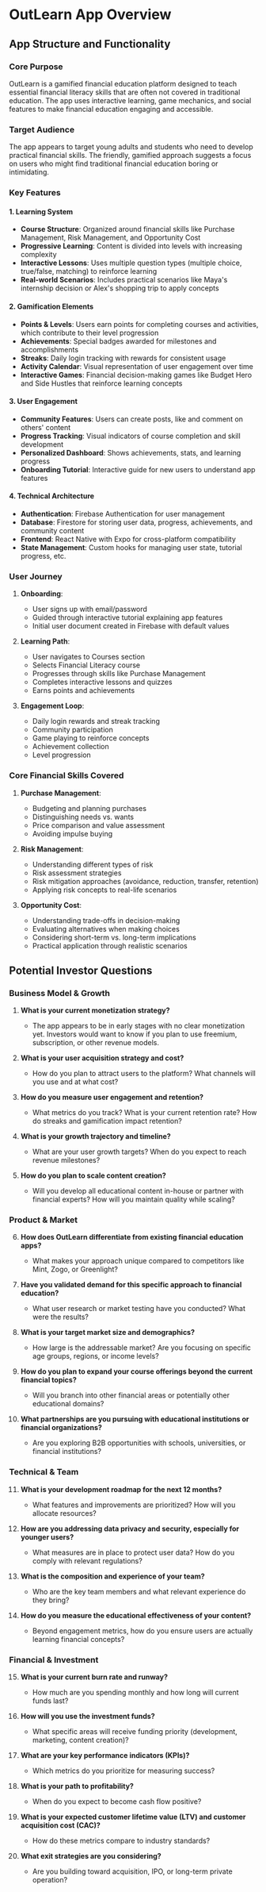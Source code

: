 # OutLearn App Overview

## App Structure and Functionality

### Core Purpose
OutLearn is a gamified financial education platform designed to teach essential financial literacy skills that are often not covered in traditional education. The app uses interactive learning, game mechanics, and social features to make financial education engaging and accessible.

### Target Audience
The app appears to target young adults and students who need to develop practical financial skills. The friendly, gamified approach suggests a focus on users who might find traditional financial education boring or intimidating.

### Key Features

#### 1. Learning System
- **Course Structure**: Organized around financial skills like Purchase Management, Risk Management, and Opportunity Cost
- **Progressive Learning**: Content is divided into levels with increasing complexity
- **Interactive Lessons**: Uses multiple question types (multiple choice, true/false, matching) to reinforce learning
- **Real-world Scenarios**: Includes practical scenarios like Maya's internship decision or Alex's shopping trip to apply concepts

#### 2. Gamification Elements
- **Points & Levels**: Users earn points for completing courses and activities, which contribute to their level progression
- **Achievements**: Special badges awarded for milestones and accomplishments
- **Streaks**: Daily login tracking with rewards for consistent usage
- **Activity Calendar**: Visual representation of user engagement over time
- **Interactive Games**: Financial decision-making games like Budget Hero and Side Hustles that reinforce learning concepts

#### 3. User Engagement
- **Community Features**: Users can create posts, like and comment on others' content
- **Progress Tracking**: Visual indicators of course completion and skill development
- **Personalized Dashboard**: Shows achievements, stats, and learning progress
- **Onboarding Tutorial**: Interactive guide for new users to understand app features

#### 4. Technical Architecture
- **Authentication**: Firebase Authentication for user management
- **Database**: Firestore for storing user data, progress, achievements, and community content
- **Frontend**: React Native with Expo for cross-platform compatibility
- **State Management**: Custom hooks for managing user state, tutorial progress, etc.

### User Journey

1. **Onboarding**:
   - User signs up with email/password
   - Guided through interactive tutorial explaining app features
   - Initial user document created in Firebase with default values

2. **Learning Path**:
   - User navigates to Courses section
   - Selects Financial Literacy course
   - Progresses through skills like Purchase Management
   - Completes interactive lessons and quizzes
   - Earns points and achievements

3. **Engagement Loop**:
   - Daily login rewards and streak tracking
   - Community participation
   - Game playing to reinforce concepts
   - Achievement collection
   - Level progression

### Core Financial Skills Covered

1. **Purchase Management**:
   - Budgeting and planning purchases
   - Distinguishing needs vs. wants
   - Price comparison and value assessment
   - Avoiding impulse buying

2. **Risk Management**:
   - Understanding different types of risk
   - Risk assessment strategies
   - Risk mitigation approaches (avoidance, reduction, transfer, retention)
   - Applying risk concepts to real-life scenarios

3. **Opportunity Cost**:
   - Understanding trade-offs in decision-making
   - Evaluating alternatives when making choices
   - Considering short-term vs. long-term implications
   - Practical application through realistic scenarios

## Potential Investor Questions

### Business Model & Growth

1. **What is your current monetization strategy?**
   - The app appears to be in early stages with no clear monetization yet. Investors would want to know if you plan to use freemium, subscription, or other revenue models.

2. **What is your user acquisition strategy and cost?**
   - How do you plan to attract users to the platform? What channels will you use and at what cost?

3. **How do you measure user engagement and retention?**
   - What metrics do you track? What is your current retention rate? How do streaks and gamification impact retention?

4. **What is your growth trajectory and timeline?**
   - What are your user growth targets? When do you expect to reach revenue milestones?

5. **How do you plan to scale content creation?**
   - Will you develop all educational content in-house or partner with financial experts? How will you maintain quality while scaling?

### Product & Market

6. **How does OutLearn differentiate from existing financial education apps?**
   - What makes your approach unique compared to competitors like Mint, Zogo, or Greenlight?

7. **Have you validated demand for this specific approach to financial education?**
   - What user research or market testing have you conducted? What were the results?

8. **What is your target market size and demographics?**
   - How large is the addressable market? Are you focusing on specific age groups, regions, or income levels?

9. **How do you plan to expand your course offerings beyond the current financial topics?**
   - Will you branch into other financial areas or potentially other educational domains?

10. **What partnerships are you pursuing with educational institutions or financial organizations?**
    - Are you exploring B2B opportunities with schools, universities, or financial institutions?

### Technical & Team

11. **What is your development roadmap for the next 12 months?**
    - What features and improvements are prioritized? How will you allocate resources?

12. **How are you addressing data privacy and security, especially for younger users?**
    - What measures are in place to protect user data? How do you comply with relevant regulations?

13. **What is the composition and experience of your team?**
    - Who are the key team members and what relevant experience do they bring?

14. **How do you measure the educational effectiveness of your content?**
    - Beyond engagement metrics, how do you ensure users are actually learning financial concepts?

### Financial & Investment

15. **What is your current burn rate and runway?**
    - How much are you spending monthly and how long will current funds last?

16. **How will you use the investment funds?**
    - What specific areas will receive funding priority (development, marketing, content creation)?

17. **What are your key performance indicators (KPIs)?**
    - Which metrics do you prioritize for measuring success?

18. **What is your path to profitability?**
    - When do you expect to become cash flow positive?

19. **What is your expected customer lifetime value (LTV) and customer acquisition cost (CAC)?**
    - How do these metrics compare to industry standards?

20. **What exit strategies are you considering?**
    - Are you building toward acquisition, IPO, or long-term private operation?